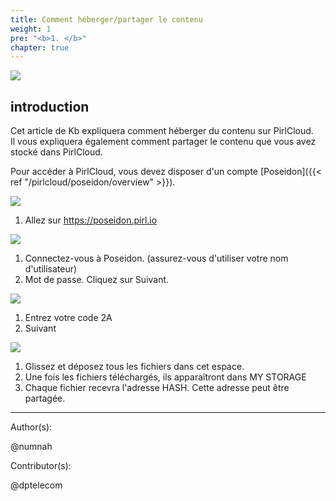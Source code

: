 ```yaml
---
title: Comment héberger/partager le contenu
weight: 1
pre: "<b>1. </b>"
chapter: true
---
```


![](https://pirl.live/ipfs/QmZxeShmMRwJuLmQTFuDTAUeBCauKvmZLJQWtnUhM7MoES)

## introduction  

Cet article de Kb expliquera comment héberger du contenu sur PirlCloud.  
Il vous expliquera également comment partager le contenu que vous avez stocké dans PirlCloud.  

Pour accéder à PirlCloud, vous devez disposer d'un compte [Poseidon]({{< ref "/pirlcloud/poseidon/overview" >}}).  

![](https://pirl.live/ipfs/QmRVN8YRgXqHReg7Ns2645ZZDzUtopJK4YfuHAZD3PmhB8)

1. Allez sur https://poseidon.pirl.io

![](https://pirl.live/ipfs/QmTTzzHtv8coyDbCqC9YLGm1HyPra2XMU4S1D4ahujTFvy)

1. Connectez-vous à Poseidon. (assurez-vous d'utiliser votre nom d'utilisateur)
2. Mot de passe. Cliquez sur Suivant.  

![](https://pirl.live/ipfs/QmNUrJ5Pz662kSLAzJXz1cJZ9j8H1JqxXCW5WikXrtRbNJ)

1. Entrez votre code 2A  
2. Suivant  

![](https://pirl.live/ipfs/QmVG1rUMK1L5nnNGeWJJ7CNXiLu5kz4ATLeJapJRPAfZiw)

1. Glissez et déposez tous les fichiers dans cet espace.
2. Une fois les fichiers téléchargés, ils apparaîtront dans MY STORAGE  
3. Chaque fichier recevra l'adresse HASH. Cette adresse peut être partagée.  

---
Author(s):  

@numnah

Contributor(s):  

@dptelecom  
